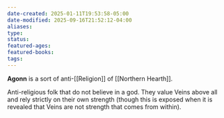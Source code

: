 ```yaml
---
date-created: 2025-01-11T19:53:58-05:00
date-modified: 2025-09-16T21:52:12-04:00
aliases: 
type: 
status: 
featured-ages: 
featured-books: 
tags: 
---
```

**Agonn** is a sort of anti-[[Religion]] of [[Northern Hearth]].

Anti-religious folk that do not believe in a god. They value Veins above all and rely strictly on their own strength (though this is exposed when it is revealed that Veins are not strength that comes from within).